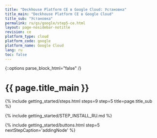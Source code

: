 ```yaml
---
title: "Deckhouse Platform CE в Google Cloud: Установка"
title_main: "Deckhouse Platform CE в Google Cloud"
title_sub: "Установка"
permalink: ru/gs/google/step5-ce.html
layout: page-nosidebar-notitle
revision: ce
platform_type: cloud
platform_code: google
platform_name: Google Cloud
lang: ru
toc: false
---
```


<link rel="stylesheet" type="text/css" href='{{ assets["getting-started.css"].digest_path }}' />
<script type="text/javascript" src='{{ assets["getting-started.js"].digest_path }}'></script>

{::options parse_block_html="false" /}

<h1 class="docs__title">{{ page.title_main }}</h1>
{% include getting_started/steps.html steps=9 step=5 title=page.title_sub %}

{% include getting_started/STEP_INSTALL_RU.md %}

{% include getting_started/buttons.html step=5 nextStepCaption='addingNode' %}
